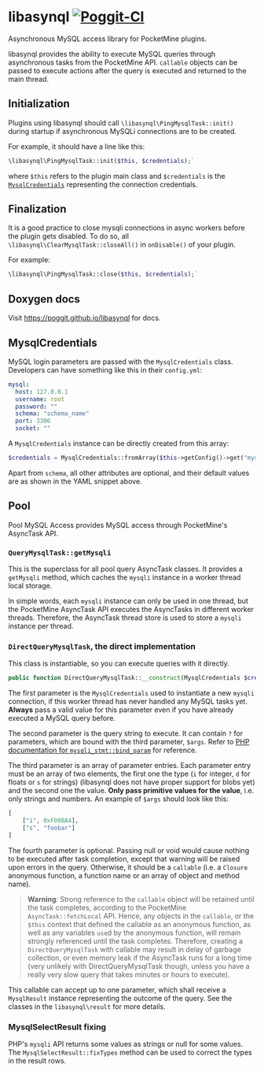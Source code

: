 # libasynql [![Poggit-CI](https://poggit.pmmp.io/ci.badge/poggit/libasynql/libasynql)](https://poggit.pmmp.io/ci/poggit/libasynql/libasynql)
Asynchronous MySQL access library for PocketMine plugins.

libasynql provides the ability to execute MySQL queries through asynchronous tasks from the PocketMine API. `callable` objects can be passed to execute actions after the query is executed and returned to the main thread.

## Initialization
Plugins using libasynql should call `\libasynql\PingMysqlTask::init()` during startup if asynchronous MySQLi connections are to be created.

For example, it should have a line like this:

```php
\libasynql\PingMysqlTask::init($this, $credentials);`
```

where `$this` refers to the plugin main class and `$credentials` is the [`MysqlCredentials`](#mysqlcredentials) representing the connection credentials.

## Finalization
It is a good practice to close mysqli connections in async workers before the plugin gets disabled. To do so, all `\libasynql\ClearMysqlTask::closeAll()` in `onDisable()` of your plugin.

For example:

```php
\libasynql\PingMysqlTask::close($this, $credentials);`
```

## Doxygen docs
Visit https://poggit.github.io/libasynql for docs.

## MysqlCredentials
MySQL login parameters are passed with the `MysqlCredentials` class. Developers can have something like this in their `config.yml`:

```yaml
mysql:
  host: 127.0.0.1
  username: root
  password: ""
  schema: "schema_name"
  port: 3306
  socket: ""
```

A `MysqlCredentials` instance can be directly created from this array:

```php
$credentials = MysqlCredentials::fromArray($this->getConfig()->get("mysql"));
```

Apart from `schema`, all other attributes are optional, and their default values are as shown in the YAML snippet above.

## Pool
Pool MySQL Access provides MySQL access through PocketMine's AsyncTask API. 

### `QueryMysqlTask::getMysqli`
This is the superclass for all pool query AsyncTask classes. It provides a `getMysqli` method, which caches the `mysqli` instance in a worker thread local storage.

In simple words, each `mysqli` instance can only be used in one thread, but the PocketMine AsyncTask API executes the AsyncTasks in different worker threads. Therefore, the AsyncTask thread store is used to store a `mysqli` instance per thread.

### `DirectQueryMysqlTask`, the direct implementation
This class is instantiable, so you can execute queries with it directly.

```php
public function DirectQueryMysqlTask::__construct(MysqlCredentials $credentials, string $query, array $args = [], callable $callback = null);
```

The first parameter is the `MysqlCredentials` used to instantiate a new `mysqli` connection, if this worker thread has never handled any MySQL tasks yet. **Always** pass a valid value for this parameter even if you have already executed a MySQL query before.

The second parameter is the query string to execute. It can contain `?` for parameters, which are bound with the third parameter, `$args`. Refer to [PHP documentation for `mysqli_stmt::bind_param`](http://php.net/mysqli-stmt.bind-param) for reference.

The third parameter is an array of parameter entries. Each parameter entry must be an array of two elements, the first one the type (`i` for integer, `d` for floats or `s` for strings) (libasynql does not have proper support for blobs yet) and the second one the value. **Only pass primitive values for the value**, i.e. only strings and numbers. An example of `$args` should look like this:

```php
[
    ["i", 0xF00BA4],
    ["s", "foobar"]
]
```

The fourth parameter is optional. Passing null or void would cause nothing to be executed after task completion, except that warning will be raised upon errors in the query. Otherwise, it should be a `callable` (i.e. a `Closure` anonymous function, a function name or an array of object and method name). 

> **Warning**: Strong reference to the `callable` object will be retained until the task completes, according to the PocketMine `AsyncTask::fetchLocal` API. Hence, any objects in the `callable`, or the `$this` context that defined the callable as an anonymous function, as well as any variables `use`d by the anonymous function, will remain strongly referenced until the task completes. Therefore, creating a `DirectQueryMysqlTask` with callable may result in delay of garbage collection, or even memory leak if the AsyncTask runs for a long time (very unlikely with DirectQueryMysqlTask though, unless you have a really very slow query that takes minutes or hours to execute).

This callable can accept up to one parameter, which shall receive a `MysqlResult` instance representing the outcome of the query. See the classes in the `libasynql\result` for more details.

### MysqlSelectResult fixing
PHP's `mysqli` API returns some values as strings or null for some values. The `MysqlSelectResult::fixTypes` method can be used to correct the types in the result rows.

